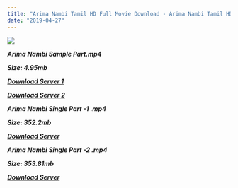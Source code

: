 ```yaml
---
title: "Arima Nambi Tamil HD Full Movie Download - Arima Nambi Tamil HD Moviie Download"
date: "2019-04-27"
---
```


![](https://images.moviebuff.com/e077c87c-a576-4541-aeb7-986b1f7c57ed?w=1000)

**_Arima Nambi Sample Part.mp4_**

**_Size: 4.95mb_**

**_[Download Server 1](http://dl2.tamilsrcg.xyz/load/2014/Arima{2c088f659142c0283fde3b45bf50b63be20aae7f704a2f0bf67686df6392cb2e}20Nambi/Arima{2c088f659142c0283fde3b45bf50b63be20aae7f704a2f0bf67686df6392cb2e}20Nambi{2c088f659142c0283fde3b45bf50b63be20aae7f704a2f0bf67686df6392cb2e}20(2014){2c088f659142c0283fde3b45bf50b63be20aae7f704a2f0bf67686df6392cb2e}20Lotus{2c088f659142c0283fde3b45bf50b63be20aae7f704a2f0bf67686df6392cb2e}20DvdRip{2c088f659142c0283fde3b45bf50b63be20aae7f704a2f0bf67686df6392cb2e}20HD{2c088f659142c0283fde3b45bf50b63be20aae7f704a2f0bf67686df6392cb2e}20Sample.mp4)_**

**_[Download Server 2](http://dl2.tamilsrcg.xyz/load/2014/Arima{2c088f659142c0283fde3b45bf50b63be20aae7f704a2f0bf67686df6392cb2e}20Nambi/Arima{2c088f659142c0283fde3b45bf50b63be20aae7f704a2f0bf67686df6392cb2e}20Nambi{2c088f659142c0283fde3b45bf50b63be20aae7f704a2f0bf67686df6392cb2e}20(2014){2c088f659142c0283fde3b45bf50b63be20aae7f704a2f0bf67686df6392cb2e}20Lotus{2c088f659142c0283fde3b45bf50b63be20aae7f704a2f0bf67686df6392cb2e}20DvdRip{2c088f659142c0283fde3b45bf50b63be20aae7f704a2f0bf67686df6392cb2e}20HD{2c088f659142c0283fde3b45bf50b63be20aae7f704a2f0bf67686df6392cb2e}20Sample.mp4)_**

**_Arima Nambi Single Part -1 .mp4_**

**_Size: 352.2mb_**

**_[Download Server](http://dl2.tamilsrcg.xyz/load/2014/Arima{2c088f659142c0283fde3b45bf50b63be20aae7f704a2f0bf67686df6392cb2e}20Nambi/Arima{2c088f659142c0283fde3b45bf50b63be20aae7f704a2f0bf67686df6392cb2e}20Nambi{2c088f659142c0283fde3b45bf50b63be20aae7f704a2f0bf67686df6392cb2e}20(2014){2c088f659142c0283fde3b45bf50b63be20aae7f704a2f0bf67686df6392cb2e}20Lotus{2c088f659142c0283fde3b45bf50b63be20aae7f704a2f0bf67686df6392cb2e}20DvdRip{2c088f659142c0283fde3b45bf50b63be20aae7f704a2f0bf67686df6392cb2e}20HD{2c088f659142c0283fde3b45bf50b63be20aae7f704a2f0bf67686df6392cb2e}20Part{2c088f659142c0283fde3b45bf50b63be20aae7f704a2f0bf67686df6392cb2e}201.mp4)_** 

**_Arima Nambi Single Part -2 .mp4_**

**_Size: 353.81mb_**

**_[Download Server](http://dl2.tamilsrcg.xyz/load/2014/Arima{2c088f659142c0283fde3b45bf50b63be20aae7f704a2f0bf67686df6392cb2e}20Nambi/Arima{2c088f659142c0283fde3b45bf50b63be20aae7f704a2f0bf67686df6392cb2e}20Nambi{2c088f659142c0283fde3b45bf50b63be20aae7f704a2f0bf67686df6392cb2e}20(2014){2c088f659142c0283fde3b45bf50b63be20aae7f704a2f0bf67686df6392cb2e}20Lotus{2c088f659142c0283fde3b45bf50b63be20aae7f704a2f0bf67686df6392cb2e}20DvdRip{2c088f659142c0283fde3b45bf50b63be20aae7f704a2f0bf67686df6392cb2e}20HD{2c088f659142c0283fde3b45bf50b63be20aae7f704a2f0bf67686df6392cb2e}20Part{2c088f659142c0283fde3b45bf50b63be20aae7f704a2f0bf67686df6392cb2e}202.mp4)_**
